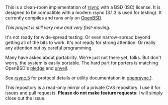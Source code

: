 This is a clean-room implementation of [rsync](https://rsync.samba.org/)
with a BSD (ISC) license.  It is designed to be compatible with a modern
rsync (3.1.3 is used for testing).  It currently compiles and runs only
on [OpenBSD](https://www.openbsd.org).

*This project is still very new and very fast-moving.*

It's not ready for wide-spread testing.  Or even narrow-spread beyond
getting all of the bits to work.  It's not ready for strong attention.
Or really any attention but by careful programming.

Many have asked about portability.  We're just not there yet, folks.
But don't worry, the system is easily portable.  The hard part for
porters is matching OpenBSD's [pledge](https://man.openbsd.org/pledge.2)
and [unveil](https://man.openbsd.org/unveil.2).

See
[rsync.5](https://github.com/kristapsdz/openrsync/blob/master/rsync.5)
for protocol details or utility documentation in
[openrsync.1](https://github.com/kristapsdz/openrsync/blob/master/openrsync.1).

This repository is a read-only mirror of a private CVS repository.  I
use it for issues and pull requests.  **Please do not make feature
requests**: I will simply close out the issue.
